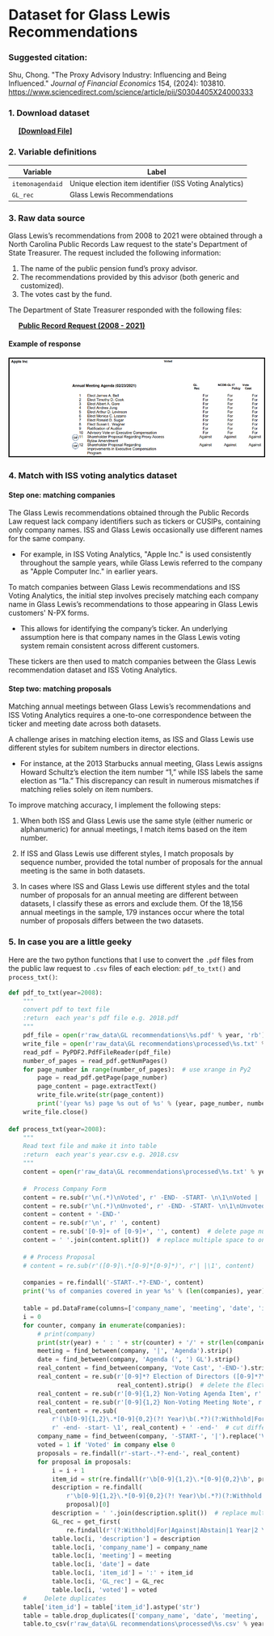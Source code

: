 # Dataset for Glass Lewis Recommendations

### Suggested citation: 


Shu, Chong. "The Proxy Advisory Industry: Influencing and Being Influenced." <i>Journal of Financial Economics</i> 154, (2024): 103810. <a>https://www.sciencedirect.com/science/article/pii/S0304405X24000333 </a>
 
 



### 1. Download dataset

&nbsp;&nbsp;&nbsp;&nbsp; <b><a href="https://github.com/chongshu/gl_recommendations/raw/refs/heads/master/Public%20Record%20Request/processed_GL_recommendations.csv">[Download File] </a></b>


### 2. Variable definitions

<div align="center">

| Variable        | Label                                                  |
|-----------------|--------------------------------------------------------|
| `itemonagendaid`| Unique election item identifier (ISS Voting Analytics) |
| `GL_rec`        | Glass Lewis Recommendations                            |

</div>

### 3. Raw data source

Glass Lewis’s recommendations from 2008 to 2021 were obtained through a North Carolina Public Records Law request to the state's Department of State Treasurer. The request included the following information:

1. The name of the public pension fund’s proxy advisor.
2. The recommendations provided by this advisor (both generic and customized).
3. The votes cast by the fund.

The Department of State Treasurer responded with the following files: 

&nbsp;&nbsp;&nbsp;&nbsp; <b><a href="./Public Record Request">Public Record Request (2008 - 2021)</a></b>


#### Example of response

<img src="./figures/example.png" style="border: 2px solid black;" />
 
### 4. Match with ISS voting analytics dataset

#### Step one: matching companies

The Glass Lewis recommendations obtained through the Public Records Law request lack company identifiers such as tickers or CUSIPs, containing only company names. ISS and Glass Lewis occasionally use different names for the same company.


- For example, in ISS Voting Analytics, "Apple Inc." is used consistently throughout the sample years, while Glass Lewis referred to the company as "Apple Computer Inc." in earlier years.

To match companies between Glass Lewis recommendations and ISS Voting Analytics, the initial step involves precisely matching each company name in Glass Lewis’s recommendations to those appearing in Glass Lewis customers' N-PX forms.

- This allows for identifying the company’s ticker. An underlying assumption here is that company names in the Glass Lewis voting system remain consistent across different customers.

These tickers are then used to match companies between the Glass Lewis recommendation dataset and ISS Voting Analytics.


#### Step two: matching proposals

Matching annual meetings between Glass Lewis’s recommendations and ISS Voting Analytics requires a one-to-one correspondence between the ticker and meeting date across both datasets. 

A challenge arises in matching election items, as ISS and Glass Lewis use different styles for subitem numbers in director elections.

- For instance, at the 2013 Starbucks annual meeting, Glass Lewis assigns Howard Schultz’s election the item number “1,” while ISS labels the same election as “1a.” This discrepancy can result in numerous mismatches if matching relies solely on item numbers.

To improve matching accuracy, I implement the following steps:
 
1. When both ISS and Glass Lewis use the same style (either numeric or alphanumeric) for annual meetings, I match items based on the item number.

2. If ISS and Glass Lewis use different styles, I match proposals by sequence number, provided the total number of proposals for the annual meeting is the same in both datasets.

3. In cases where ISS and Glass Lewis use different styles and the total number of proposals for an annual meeting are different between datasets, I classify these as errors and exclude them. Of the 18,156 annual meetings in the sample, 179 instances occur where the total number of proposals differs between the two datasets.
 

### 5. In case you are a little geeky

Here are the two python functions that I use to convert the `.pdf` files from the public law request to `.csv` files of each election: `pdf_to_txt()` and `process_txt()`:
```python
def pdf_to_txt(year=2008):
    """
    convert pdf to text file
    :return  each year's pdf file e.g. 2018.pdf
    """
    pdf_file = open(r'raw_data\GL recommendations\%s.pdf' % year, 'rb')
    write_file = open(r'raw_data\GL recommendations\processed\%s.txt' % year, 'w', encoding="utf-8")
    read_pdf = PyPDF2.PdfFileReader(pdf_file)
    number_of_pages = read_pdf.getNumPages()
    for page_number in range(number_of_pages):  # use xrange in Py2
        page = read_pdf.getPage(page_number)
        page_content = page.extractText()
        write_file.write(str(page_content))
        print('(year %s) page %s out of %s' % (year, page_number, number_of_pages))
    write_file.close()

def process_txt(year=2008):
    """
    Read text file and make it into table
    :return  each year's year.csv e.g. 2018.csv
    """
    content = open(r'raw_data\GL recommendations\processed\%s.txt' % year, 'r', encoding="utf8").read()

    #  Process Company Form
    content = re.sub(r'\n(.*)\nVoted', r' -END- -START- \n\1\nVoted | ', content)
    content = re.sub(r'\n(.*)\nUnvoted', r' -END- -START- \n\1\nUnvoted | ', content)
    content = content + '-END-'
    content = re.sub(r'\n', r' ', content)
    content = re.sub('[0-9]+ of [0-9]+', '', content)  # delete page number
    content = ' '.join(content.split())  # replace multiple space to one

    # # Process Proposal
    # content = re.sub(r'([0-9]\.*[0-9]*[0-9]*)', r'| |\1', content)

    companies = re.findall('-START-.*?-END-', content)
    print('%s of companies covered in year %s' % (len(companies), year))

    table = pd.DataFrame(columns=['company_name', 'meeting', 'date', 'item_id', 'description', 'GL_rec', 'voted'])
    i = 0
    for counter, company in enumerate(companies):
        # print(company)
        print(str(year) + ' : ' + str(counter) + '/' + str(len(companies)))
        meeting = find_between(company, '|', 'Agenda').strip()
        date = find_between(company, 'Agenda (', ') GL').strip()
        real_content = find_between(company, 'Vote Cast', '-END-').strip()  # Find content after the header
        real_content = re.sub(r'[0-9]*? Election of Directors ([0-9]*?\.1)', r'\1',
                              real_content).strip()  # delete the Election of Directors
        real_content = re.sub(r'[0-9]{1,2} Non-Voting Agenda Item', r'', real_content).strip()  # Non Vote Item
        real_content = re.sub(r'[0-9]{1,2} Non-Voting Meeting Note', r'', real_content).strip()  # Non Vote Item
        real_content = re.sub(
            r'(\b[0-9]{1,2}\.*[0-9]{0,2}(?! Year)\b(.*?)(?:Withhold|For|Against|Abstain|1 Year|2 Year|3 Year|Do Not Vote))',
            r' -end- -start- \1', real_content) + ' -end-'  # cut different proposals
        company_name = find_between(company, '-START-', '|').replace('Voted', '').replace('Unvoted', '').strip()
        voted = 1 if 'Voted' in company else 0
        proposals = re.findall(r'-start-.*?-end-', real_content)
        for proposal in proposals:
            i = i + 1
            item_id = str(re.findall(r'\b[0-9]{1,2}\.*[0-9]{0,2}\b', proposal)[0])
            description = re.findall(
                r'\b[0-9]{1,2}\.*[0-9]{0,2}(?! Year)\b(.*?)(?:Withhold|For|Against|Abstain|1 Year|2 Year|3 Year|Do Not Vote|-end-)',
                proposal)[0]
            description = ' '.join(description.split())  # replace multiple space to one
            GL_rec = get_first(
                re.findall(r'(?:Withhold|For|Against|Abstain|1 Year|2 Year|3 Year|Do Not Vote)', proposal))
            table.loc[i, 'description'] = description
            table.loc[i, 'company_name'] = company_name
            table.loc[i, 'meeting'] = meeting
            table.loc[i, 'date'] = date
            table.loc[i, 'item_id'] = ':' + item_id
            table.loc[i, 'GL_rec'] = GL_rec
            table.loc[i, 'voted'] = voted
    #     Delete duplicates
    table['item_id'] = table['item_id'].astype('str')
    table = table.drop_duplicates(['company_name', 'date', 'meeting', 'item_id', 'description', 'GL_rec'])
    table.to_csv(r'raw_data\GL recommendations\processed\%s.csv' % year, index=False)
```